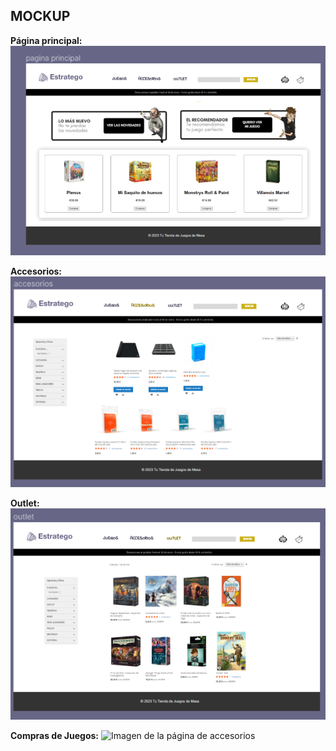 ## MOCKUP

**Página principal:**
![Imagen de la página principal](./img/mockuphome.png)

**Accesorios:**
![Imagen de la página de accesorios](./img/mockupaccesorios.png)

**Outlet:**
![Imagen de la página principal](./img/mockupoutlet.png)

**Compras de Juegos:**
![Imagen de la página de accesorios](./img/mockupacompra.png)
